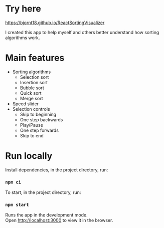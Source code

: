# Try here #
https://bjornt18.github.io/ReactSortingVisualizer

I created this app to help myself and others better understand how sorting algorithms work.

# Main features #
* Sorting algorithms
  * Selection sort
  * Insertion sort
  * Bubble sort
  * Quick sort
  * Merge sort
* Speed slider
* Selection controls
  * Skip to beginning
  * One step backwards
  * Play/Pause
  * One step forwards
  * Skip to end

# Run locally #
Install dependencies, in the project directory, run:

### `npm ci`

To start, in the project directory, run:

### `npm start`

Runs the app in the development mode.\
Open [http://localhost:3000](http://localhost:3000) to view it in the browser.
